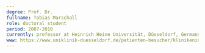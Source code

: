 ```yaml
---
degree: Prof. Dr.
fullname: Tobias Marschall
role: doctoral student
period: 2007-2010
currently: professor at Heinrich Heine Universität, Düsseldorf, Germany
www: https://www.uniklinik-duesseldorf.de/patienten-besucher/klinikeninstitutezentren/institut-fuer-medizinische-biometrie-und-bioinformatik
---
```

